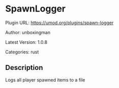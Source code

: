 # SpawnLogger

Plugin URL: https://umod.org/plugins/spawn-logger

Author: unboxingman

Latest Version: 1.0.8

Categories: rust

## Description

Logs all player spawned items to a file
